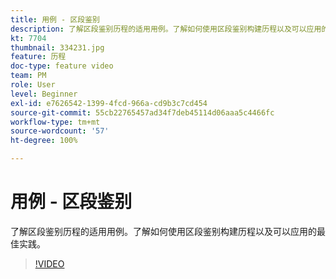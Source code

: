 ```yaml
---
title: 用例 - 区段鉴别
description: 了解区段鉴别历程的适用用例。了解如何使用区段鉴别构建历程以及可以应用的最佳实践。
kt: 7704
thumbnail: 334231.jpg
feature: 历程
doc-type: feature video
team: PM
role: User
level: Beginner
exl-id: e7626542-1399-4fcd-966a-cd9b3c7cd454
source-git-commit: 55cb22765457ad34f7deb45114d06aaa5c4466fc
workflow-type: tm+mt
source-wordcount: '57'
ht-degree: 100%

---
```


# 用例 - 区段鉴别

了解区段鉴别历程的适用用例。了解如何使用区段鉴别构建历程以及可以应用的最佳实践。

>[!VIDEO](https://video.tv.adobe.com/v/334231?quality=12)
